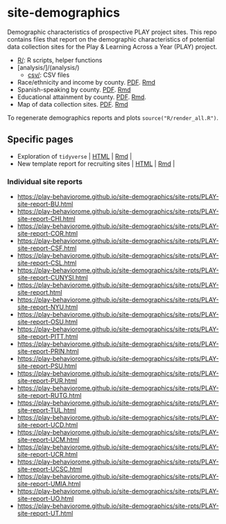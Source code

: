 # site-demographics

Demographic characteristics of prospective PLAY project sites. This repo contains files that report on the demographic characteristics of potential data collection sites for the Play & Learning Across a Year (PLAY) project.

- [R/](R/): R scripts, helper functions
- [analysis/]/(analysis/)
    + [csv/](analysis/csv/): CSV files
- Race/ethnicity and income by county. [PDF](site_demographics.pdf). [Rmd](site_demographics.Rmd)
- Spanish-speaking by county. [PDF](spanish_speaking.pdf). [Rmd](spanish_speaking.Rmd)
- Educational attainment by county. [PDF](educational_attainment.pdf). [Rmd](educational_attainment.Rmd).
- Map of data collection sites. [PDF](site_demo_map.pdf). [Rmd](site_demo_map.Rmd)

To regenerate demographics reports and plots `source("R/render_all.R")`.

## Specific pages

- Exploration of `tidyverse` | [HTML](https://play-behaviorome.github.io/site-demographics/tidycensus.html) | [Rmd](https://play-behaviorome.github.io/site-demographics/tidycensus.Rmd) |
- New template report for recruiting sites | [HTML](https://play-behaviorome.github.io/site-demographics/PLAY-recruiting-site-report.html) | [Rmd](https://play-behaviorome.github.io/site-demographics/PLAY-recruiting-site-report.Rmd) |

### Individual site reports

- https://play-behaviorome.github.io/site-demographics/site-rpts/PLAY-site-report-BU.html
- https://play-behaviorome.github.io/site-demographics/site-rpts/PLAY-site-report-CHI.html   
- https://play-behaviorome.github.io/site-demographics/site-rpts/PLAY-site-report-COR.html   
- https://play-behaviorome.github.io/site-demographics/site-rpts/PLAY-site-report-CSF.html   
- https://play-behaviorome.github.io/site-demographics/site-rpts/PLAY-site-report-CSL.html   
- https://play-behaviorome.github.io/site-demographics/site-rpts/PLAY-site-report-CUNYSI.html
- https://play-behaviorome.github.io/site-demographics/site-rpts/PLAY-site-report.html    
- https://play-behaviorome.github.io/site-demographics/site-rpts/PLAY-site-report-NYU.html   
- https://play-behaviorome.github.io/site-demographics/site-rpts/PLAY-site-report-OSU.html   
- https://play-behaviorome.github.io/site-demographics/site-rpts/PLAY-site-report-PITT.html  
- https://play-behaviorome.github.io/site-demographics/site-rpts/PLAY-site-report-PRIN.html  
- https://play-behaviorome.github.io/site-demographics/site-rpts/PLAY-site-report-PSU.html   
- https://play-behaviorome.github.io/site-demographics/site-rpts/PLAY-site-report-PUR.html   
- https://play-behaviorome.github.io/site-demographics/site-rpts/PLAY-site-report-RUTG.html  
- https://play-behaviorome.github.io/site-demographics/site-rpts/PLAY-site-report-TUL.html   
- https://play-behaviorome.github.io/site-demographics/site-rpts/PLAY-site-report-UCD.html   
- https://play-behaviorome.github.io/site-demographics/site-rpts/PLAY-site-report-UCM.html   
- https://play-behaviorome.github.io/site-demographics/site-rpts/PLAY-site-report-UCR.html   
- https://play-behaviorome.github.io/site-demographics/site-rpts/PLAY-site-report-UCSC.html  
- https://play-behaviorome.github.io/site-demographics/site-rpts/PLAY-site-report-UMIA.html  
- https://play-behaviorome.github.io/site-demographics/site-rpts/PLAY-site-report-UO.html    
- https://play-behaviorome.github.io/site-demographics/site-rpts/PLAY-site-report-UT.html 
